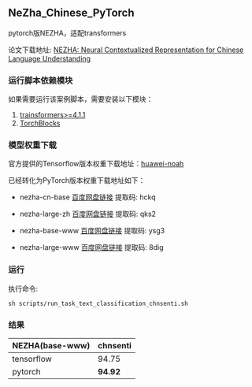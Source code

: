 ## NeZha_Chinese_PyTorch

pytorch版NEZHA，适配transformers

论文下载地址: [NEZHA: Neural Contextualized Representation for Chinese Language Understanding](https://arxiv.org/abs/1909.00204)

### 运行脚本依赖模块

如果需要运行该案例脚本，需要安装以下模块：

1. [trainsformers>=4.1.1](https://github.com/huggingface/transformers)
2. [TorchBlocks](https://github.com/lonePatient/TorchBlocks)

### 模型权重下载

官方提供的Tensorflow版本权重下载地址：[huawei-noah](https://github.com/huawei-noah/Pretrained-Language-Model/tree/master/NEZHA-TensorFlow)

已经转化为PyTorch版本权重下载地址如下：

* nezha-cn-base [百度网盘链接](https://pan.baidu.com/s/1sPC-FZJ20RtTEw9UX_4sDw) 提取码: hckq 

* nezha-large-zh [百度网盘链接](https://pan.baidu.com/s/1ASg6xJeaO6dfxdeq0ozZ5w) 提取码: qks2

* nezha-base-www [百度网盘链接](https://pan.baidu.com/s/1itZ_wdU6JdpXx2saK_zQhw) 提取码: ysg3

* nezha-large-www [百度网盘链接](https://pan.baidu.com/s/1_QdimUFM9dD3q4JtAlAU3g) 提取码: 8dig

### 运行

执行命令:
```shell
sh scripts/run_task_text_classification_chnsenti.sh
```
### 结果

| NEZHA(base-www) | chnsenti  |
| --------------- | --------- |
| tensorflow      | 94.75     |
| pytorch         | **94.92** |


